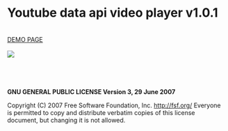 # Youtube data api video player v1.0.1

<br />
<a href="https://zsoltkiraly.com/developments/youtube-data-api-video-player/" target="_blank">DEMO PAGE</a><br /><br />

<img src="http://zsoltkiraly.com/developments/_images/youtube-data-api-video-player-001.jpg">


#
<br />

<b>GNU GENERAL PUBLIC LICENSE Version 3, 29 June 2007</b>

Copyright (C) 2007 Free Software Foundation, Inc. <http://fsf.org/>
Everyone is permitted to copy and distribute verbatim copies of this license document, but changing it is not allowed.
